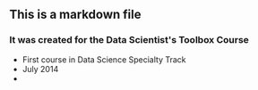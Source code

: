 ## This is a markdown file
### It was created for the Data Scientist's Toolbox Course

* First course in Data Science Specialty Track
* July 2014
* 
